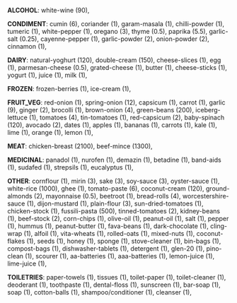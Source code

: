 
**ALCOHOL**:
white-wine (90), 

**CONDIMENT**:
cumin (6), 
coriander (1), 
garam-masala (1), 
chilli-powder (1), 
tumeric (1), 
white-pepper (1), 
oregano (3), 
thyme (0.5), 
paprika (5.5), 
garlic-salt (0.25), 
cayenne-pepper (1), 
garlic-powder (2), 
onion-powder (2), 
cinnamon (1), 

**DAIRY**:
natural-yoghurt (120), 
double-cream (150), 
cheese-slices (1), 
egg (1), 
parmesan-cheese (0.5), 
grated-cheese (1), 
butter (1), 
cheese-sticks (1), 
yogurt (1), 
juice (1), 
milk (1), 

**FROZEN**:
frozen-berries (1), 
ice-cream (1), 

**FRUIT_VEG**:
red-onion (1), 
spring-onion (12), 
capsicum (1), 
carrot (1), 
garlic (9), 
ginger (2), 
brocolli (1), 
brown-onion (4), 
green-beans (200), 
iceberg-lettuce (1), 
tomatoes (4), 
tin-tomatoes (1), 
red-capsicum (2), 
baby-spinach (120), 
avocado (2), 
dates (1), 
apples (1), 
bananas (1), 
carrots (1), 
kale (1), 
lime (1), 
orange (1), 
lemon (1), 

**MEAT**:
chicken-breast (2100), 
beef-mince (1300), 

**MEDICINAL**:
panadol (1), 
nurofen (1), 
demazin (1), 
betadine (1), 
band-aids (1), 
sudafed (1), 
strepsils (1), 
eucalyptus (1), 

**OTHER**:
cornflour (1), 
mirin (3), 
sake (3), 
soy-sauce (3), 
oyster-sauce (1), 
white-rice (1000), 
ghee (1), 
tomato-paste (6), 
coconut-cream (120), 
ground-almonds (2), 
mayonnaise (0.5), 
beetroot (1), 
bread-rolls (4), 
worcestershire-sauce (1), 
dijon-mustard (1), 
plain-flour (3), 
sun-dried-tomatoes (1), 
chicken-stock (1), 
fussili-pasta (500), 
tinned-tomatoes (2), 
kidney-beans (1), 
beef-stock (2), 
corn-chips (1), 
olive-oil (1), 
peanut-oil (1), 
salt (1), 
pepper (1), 
hummus (1), 
peanut-butter (1), 
fava-beans (1), 
dark-chocolate (1), 
cling-wrap (1), 
alfoil (1), 
vita-wheats (1), 
rolled-oats (1), 
mixed-nuts (1), 
coconut-flakes (1), 
seeds (1), 
honey (1), 
sponge (1), 
stove-cleaner (1), 
bin-bags (1), 
compost-bags (1), 
dishwasher-tablets (1), 
detergent (1), 
glen-20 (1), 
pino-clean (1), 
scourer (1), 
aa-batteries (1), 
aaa-batteries (1), 
lemon-juice (1), 
lime-juice (1), 

**TOILETRIES**:
paper-towels (1), 
tissues (1), 
toilet-paper (1), 
toilet-cleaner (1), 
deoderant (1), 
toothpaste (1), 
dental-floss (1), 
sunscreen (1), 
bar-soap (1), 
soap (1), 
cotton-balls (1), 
shampoo/conditioner (1), 
cleanser (1), 
